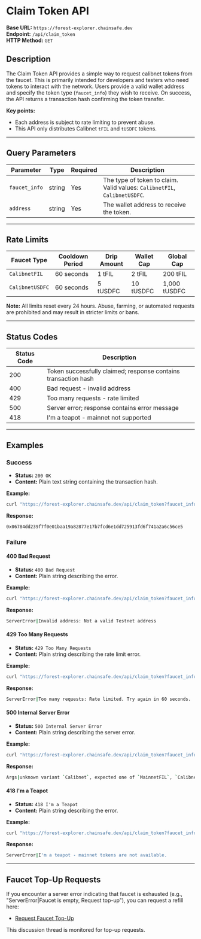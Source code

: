 # Claim Token API

**Base URL:** `https://forest-explorer.chainsafe.dev`  
**Endpoint:** `/api/claim_token`  
**HTTP Method:** `GET`

## Description

The Claim Token API provides a simple way to request calibnet tokens from the
faucet. This is primarily intended for developers and testers who need tokens to
interact with the network. Users provide a valid wallet address and specify the
token type (`faucet_info`) they wish to receive. On success, the API returns a
transaction hash confirming the token transfer.

**Key points:**

- Each address is subject to rate limiting to prevent abuse.
- This API only distributes Calibnet `tFIL` and `tUSDFC` tokens.

---

## Query Parameters

| Parameter     | Type   | Required | Description                                                               |
| ------------- | ------ | -------- | ------------------------------------------------------------------------- |
| `faucet_info` | string | Yes      | The type of token to claim. Valid values: `CalibnetFIL`, `CalibnetUSDFC`. |
| `address`     | string | Yes      | The wallet address to receive the token.                                  |

---

## Rate Limits

| Faucet Type     | Cooldown Period | Drip Amount | Wallet Cap | Global Cap   |
| --------------- | --------------- | ----------- | ---------- | ------------ |
| `CalibnetFIL`   | 60 seconds      | 1 tFIL      | 2 tFIL     | 200 tFIL     |
| `CalibnetUSDFC` | 60 seconds      | 5 tUSDFC    | 10 tUSDFC  | 1,000 tUSDFC |

**Note:** All limits reset every 24 hours. Abuse, farming, or automated requests
are prohibited and may result in stricter limits or bans.

---

## Status Codes

| Status Code | Description                                                    |
| ----------- | -------------------------------------------------------------- |
| 200         | Token successfully claimed; response contains transaction hash |
| 400         | Bad request - invalid address                                  |
| 429         | Too many requests - rate limited                               |
| 500         | Server error; response contains error message                  |
| 418         | I'm a teapot - mainnet not supported                           |

---

## Examples

### Success

- **Status:** `200 OK`
- **Content:** Plain text string containing the transaction hash.

**Example:**

```bash
curl "https://forest-explorer.chainsafe.dev/api/claim_token?faucet_info=CalibnetFIL&address=t1pxxbe7he3c6vcw5as3gfvq33kprpmlufgtjgfdq"
```

**Response:**

```bash
0x06784dd239f7f0e01baa19a82877e17b7fcd6e1dd725913fd6f741a2a6c56ce5
```

### Failure

#### 400 Bad Request

- **Status:** `400 Bad Request`
- **Content:** Plain string describing the error.

**Example:**

```bash
curl "https://forest-explorer.chainsafe.dev/api/claim_token?faucet_info=CalibnetFIL&address=invalidaddress"
```

**Response:**

```bash
ServerError|Invalid address: Not a valid Testnet address
```

#### 429 Too Many Requests

- **Status:** `429 Too Many Requests`
- **Content:** Plain string describing the rate limit error.

**Example:**

```bash
curl "https://forest-explorer.chainsafe.dev/api/claim_token?faucet_info=CalibnetFIL&address=t1pxxbe7he3c6vcw5as3gfvq33kprpmlufgtjgfdq"
```

**Response:**

```bash
ServerError|Too many requests: Rate limited. Try again in 60 seconds.
```

#### 500 Internal Server Error

- **Status:** `500 Internal Server Error`
- **Content:** Plain string describing the server error.

**Example:**

```bash
curl "https://forest-explorer.chainsafe.dev/api/claim_token?faucet_info=Calibnet&address=t1pxxbe7he3c6vcw5as3gfvq33kprpmlufgtjgfdq"
```

**Response:**

```bash
Args|unknown variant `Calibnet`, expected one of `MainnetFIL`, `CalibnetFIL`, `CalibnetUSDFC`
```

#### 418 I'm a Teapot

- **Status:** `418 I'm a Teapot`
- **Content:** Plain string describing the error.

**Example:**

```bash
curl "https://forest-explorer.chainsafe.dev/api/claim_token?faucet_info=MainnetFIL&address=f1rgci272nfk4k6cpyejepzv4xstpejjckldlzidy"
```

**Response:**

```bash
ServerError|I'm a teapot - mainnet tokens are not available.
```

---

## Faucet Top-Up Requests

If you encounter a server error indicating that faucet is exhausted (e.g.,
"ServerError|Faucet is empty, Request top-up"), you can request a refill here:

- [Request Faucet Top-Up](https://github.com/ChainSafe/forest-explorer/discussions/134)

This discussion thread is monitored for top-up requests.
